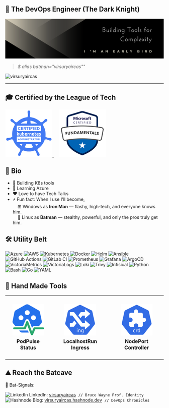 ## 🦇 The DevOps Engineer (The Dark Knight)

![GitHub Profile Cover](https://github.com/virsuryaircas/virsuryaircas/blob/main/vsi-gh-profile-cover.png?raw=true)

> *$ alias batman="virsuryaircas""*
<p align="left">
  <img src="https://komarev.com/ghpvc/?username=virsuryaircas&label=Profile%20views&color=0e75b6&style=flat" alt="virsuryaircas" />
</p>

---
## 🎓 Certified by the League of Tech

<div align="left">
  <a href="https://www.credly.com/badges/3f06b8f0-e8b5-4013-8b68-ccd7c6e3a584/public_url" target="_blank">
    <img src="https://github.com/virsuryaircas/virsuryaircas/blob/main/assets/cka-certified-kubernetes-administrator.svg" alt="CKA Badge" height="150px" width="150px" />
  </a>
  &nbsp;&nbsp;&nbsp;
  <a href="https://learn.microsoft.com/api/credentials/share/en-us/VirSuryaIrcas-6662/8B604FF9C2A243F7?sharingId=48B206B208A8E6A3" target="_blank">
    <img src="https://github.com/virsuryaircas/virsuryaircas/blob/main/assets/microsoft-certified-fundamentals-badge.svg" alt="Azure Badge" height="150px" width="150px" />
  </a>
</div>

## 🚀 Bio

- 🔭 Building K8s tools
- 🌱 Learning Azure
- ❤️ Love to have Tech Talks
- ⚡ Fun fact: When I use I'll become,<br>
&nbsp;&nbsp;&nbsp;&nbsp;⊞ Windows as **Iron Man** — flashy, high-tech, and everyone knows him.  
&nbsp;&nbsp;&nbsp;&nbsp;🐧 Linux as **Batman** — stealthy, powerful, and only the pros truly get him.

## 🛠️ Utility Belt

![Azure](https://img.shields.io/badge/Microsoft%20Azure-0078D4?style=for-the-badge&logo=microsoft-azure&logoColor=white)
![AWS](https://img.shields.io/badge/Amazon%20AWS-232F3E?style=for-the-badge&logo=amazon-aws&logoColor=white)
![Kubernetes](https://img.shields.io/badge/Kubernetes-326CE5?style=for-the-badge&logo=kubernetes&logoColor=white)
![Docker](https://img.shields.io/badge/Docker-2496ED?style=for-the-badge&logo=docker&logoColor=white)
![Helm](https://img.shields.io/badge/Helm-0F1689?style=for-the-badge&logo=helm&logoColor=white)
![Ansible](https://img.shields.io/badge/Ansible-EE0000?style=for-the-badge&logo=ansible&logoColor=white)
![GitHub Actions](https://img.shields.io/badge/GitHub%20Actions-2088FF?style=for-the-badge&logo=github-actions&logoColor=white)
![GitLab CI](https://img.shields.io/badge/GitLab%20CI-FC6D26?style=for-the-badge&logo=gitlab&logoColor=white)
![Prometheus](https://img.shields.io/badge/Prometheus-E6522C?style=for-the-badge&logo=prometheus&logoColor=white)
![Grafana](https://img.shields.io/badge/Grafana-F46800?style=for-the-badge&logo=grafana&logoColor=white)
![ArgoCD](https://img.shields.io/badge/ArgoCD-F17334?style=for-the-badge&logo=argo&logoColor=white)
![VictoriaMetrics](https://img.shields.io/badge/VictoriaMetrics-007ACC?style=for-the-badge&logo=datadog&logoColor=white)
![VictoriaLogs](https://img.shields.io/badge/VictoriaLogs-0091EA?style=for-the-badge&logo=logstash&logoColor=white)
![Loki](https://img.shields.io/badge/Loki-0E0E52?style=for-the-badge&logo=grafana-loki&logoColor=white)
![Trivy](https://img.shields.io/badge/Trivy-0F7DCE?style=for-the-badge&logo=aqua&logoColor=white)
![Infisical](https://img.shields.io/badge/Infisical-2B90D9?style=for-the-badge&logo=unlock&logoColor=white)
![Python](https://img.shields.io/badge/Python-3776AB?style=for-the-badge&logo=python&logoColor=white)
![Bash](https://img.shields.io/badge/Bash-4EAA25?style=for-the-badge&logo=gnu-bash&logoColor=white)
![Go](https://img.shields.io/badge/Go-00ADD8?style=for-the-badge&logo=go&logoColor=white)
![YAML](https://img.shields.io/badge/YAML-CB171E?style=for-the-badge&logo=yaml&logoColor=white)


## 👋 Hand Made Tools

<table>
  <tr>
    <td align="center" style="padding: 10px;"><br>
      <a href="https://github.com/virsuryaircas/podpulse" target="_blank">
        <img src="https://github.com/virsuryaircas/virsuryaircas/blob/main/assets/podpulse.png?raw=true" width="100" alt="PodPulse">
      </a>
      <div style="font-size: 16px; font-weight: bold; margin-top: 5px;">PodPulse Status </div><br>
    </td>
    <td align="center" style="padding: 10px;"><br>
      <a href="https://github.com/virsuryaircas/localhostrun-ingress" target="_blank">
        <img src="https://github.com/virsuryaircas/virsuryaircas/blob/main/assets/ing.png?raw=true" width="100" alt="LocalhostRun Ingress">
      </a>
      <div style="font-size: 16px; font-weight: bold; margin-top: 5px;">LocalhostRun Ingress</div><br>
    </td>
    <td align="center" style="padding: 10px;"><br>
      <a href="https://github.com/virsuryaircas/nodeport-controller" target="_blank">
        <img src="https://github.com/virsuryaircas/virsuryaircas/blob/main/assets/crd.png?raw=true" width="100" alt="NodePort Controller">
      </a>
      <div style="font-size: 16px; font-weight: bold; margin-top: 5px;">NodePort Controller</div><br>
    </td>
  </tr>
</table>




## ⛰️ Reach the Batcave

🔦 Bat-Signals:

<img src="https://cdn.jsdelivr.net/gh/devicons/devicon/icons/linkedin/linkedin-original.svg" width="16" height="16" alt="LinkedIn"> LinkedIn: [virsuryaircas](https://www.linkedin.com/in/virsuryaircas/) &nbsp;`// Bruce Wayne Prof. Identity`<br>
<img src="https://cdn.hashnode.com/res/hashnode/image/upload/v1611902473383/CDyAuTy75.png" width="16" height="16" alt="Hashnode"> Blog: [virsuryaircas.hashnode.dev](https://virsuryaircas.hashnode.dev/) &nbsp;`// DevOps Chronicles`
